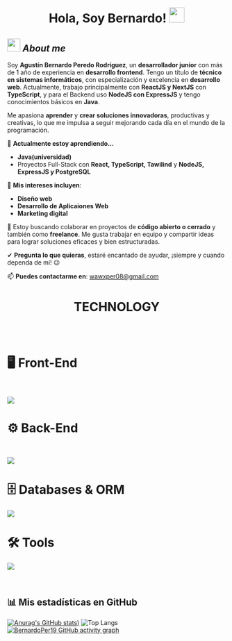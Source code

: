 <h1 align="center">Hola, Soy Bernardo! <img src="https://media.giphy.com/media/hvRJCLFzcasrR4ia7z/giphy.gif" width="35"></h1>

## <img src="https://media.giphy.com/media/ObNTw8Uzwy6KQ/giphy.gif" width="30px">&nbsp;***About me***

Soy **Agustín Bernardo Peredo Rodríguez**, un **desarrollador junior** con más de 1 año de experiencia en **desarrollo frontend**. Tengo un título de **técnico en sistemas informáticos**, con especialización y excelencia en **desarrollo web**. Actualmente, trabajo principalmente con **ReactJS y NextJS** con **TypeScript**, y para el Backend uso **NodeJS con ExpressJS** y tengo conocimientos básicos en **Java**.

Me apasiona **aprender** y **crear soluciones innovadoras**, productivas y creativas, lo que me impulsa a seguir mejorando cada día en el mundo de la programación.

🌱 **Actualmente estoy aprendiendo...**
  - **Java(universidad)**
  - Proyectos Full-Stack con **React, TypeScript, Tawilind** y **NodeJS, ExpressJS y PostgreSQL**

💼 **Mis intereses incluyen**:
  - **Diseño web**
  - **Desarrollo de Aplicaiones Web**
  - **Marketing digital**

👯 Estoy buscando colaborar en proyectos de **código abierto o cerrado** y también como **freelance**. Me gusta trabajar en equipo y compartir ideas para lograr soluciones eficaces y bien estructuradas.

✔ **Pregunta lo que quieras**, estaré encantado de ayudar, ¡siempre y cuando dependa de mí! 😉

📫 **Puedes contactarme en**: <a href="mailto:wawxper08@gmail.com">wawxper08@gmail.com</a>

<h1 align="center">TECHNOLOGY</h1>
<br>
<br>

<h1 >🖥️ Front-End</h1>
<br>
<p >
  <img src="https://skillicons.dev/icons?i=,html,css,js,tailwind,bootstrap,ts,react,nextjs,astro" />

</p>
<h1>⚙️ Back-End</h1>
<br>
<p>
  <img src="https://skillicons.dev/icons?i=,nodejs,express,firebase,jest,java" />

<h1 >🗄️ Databases & ORM</h1>
<p>
    <img src="https://skillicons.dev/icons?i=,postgres,mysql,sqlite,prisma,firebase" />
</p>

<h1>🛠️ Tools</h1>
<p>
     <img src="https://skillicons.dev/icons?i=,git,github,visualstudio,vercel,materialui,npm,wordpress,slack" />

</p>
<br>

## 📊 Mis estadísticas en GitHub

[![Anurag's GitHub stats](https://github-readme-stats.vercel.app/api?username=BernardoPer19&show_icons=true&theme=tokyonight))](https://github.com/BernardoPer19/github-readme-stats)
![Top Langs](https://github-readme-stats.vercel.app/api/top-langs/?username=BernardoPer19&hide_progress=false&layout=compact&theme=tokyonight)
[![BernardoPer19 GitHub activity graph](https://github-readme-activity-graph.vercel.app/graph?username=BernardoPer19&bg_color=0d1117&color=c9d1d9&line=58a6ff&point=f0883e&area=true&hide_border=true&from=2025-06-01&to=2025-06-12)](https://github.com/BernardoPer19/github-readme-activity-graph)


</div>
